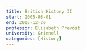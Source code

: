 ```yaml
---
title: British History II
start: 2005-08-01
end: 2005-12-20
professor: Elizabeth Prevost
university: Grinnell
categories: [History]
---
```

